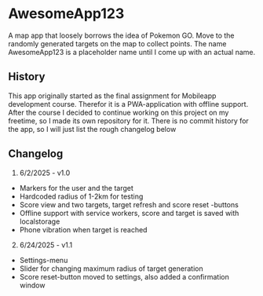 # AwesomeApp123
A map app that loosely borrows the idea of Pokemon GO. Move to the randomly generated targets on the map to collect points. The name AwesomeApp123 is a placeholder name until I come up with an actual name.

## History
This app originally started as the final assignment for Mobileapp development course. Therefor it is a PWA-application with offline support. After the course I decided to continue working on this project on my freetime, so I made its own repository for it. There is no commit history for the app, so I will just list the rough changelog below

## Changelog
1. 6/2/2025 - v1.0
- Markers for the user and the target
- Hardcoded radius of 1-2km for testing
- Score view and two targets, target refresh and score reset -buttons
- Offline support with service workers, score and target is saved with localstorage
- Phone vibration when target is reached

2. 6/24/2025 - v1.1
- Settings-menu
- Slider for changing maximum radius of target generation
- Score reset-button moved to settings, also added a confirmation window













